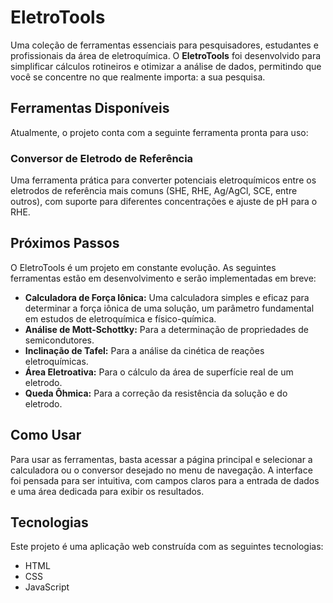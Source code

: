 # EletroTools

Uma coleção de ferramentas essenciais para pesquisadores, estudantes e profissionais da área de eletroquímica. O **EletroTools** foi desenvolvido para simplificar cálculos rotineiros e otimizar a análise de dados, permitindo que você se concentre no que realmente importa: a sua pesquisa.

## Ferramentas Disponíveis

Atualmente, o projeto conta com a seguinte ferramenta pronta para uso:

### Conversor de Eletrodo de Referência
Uma ferramenta prática para converter potenciais eletroquímicos entre os eletrodos de referência mais comuns (SHE, RHE, Ag/AgCl, SCE, entre outros), com suporte para diferentes concentrações e ajuste de pH para o RHE.

## Próximos Passos

O EletroTools é um projeto em constante evolução. As seguintes ferramentas estão em desenvolvimento e serão implementadas em breve:

* **Calculadora de Força Iônica:** Uma calculadora simples e eficaz para determinar a força iônica de uma solução, um parâmetro fundamental em estudos de eletroquímica e físico-química.
* **Análise de Mott-Schottky:** Para a determinação de propriedades de semicondutores.
* **Inclinação de Tafel:** Para a análise da cinética de reações eletroquímicas.
* **Área Eletroativa:** Para o cálculo da área de superfície real de um eletrodo.
* **Queda Ôhmica:** Para a correção da resistência da solução e do eletrodo.

## Como Usar

Para usar as ferramentas, basta acessar a página principal e selecionar a calculadora ou o conversor desejado no menu de navegação. A interface foi pensada para ser intuitiva, com campos claros para a entrada de dados e uma área dedicada para exibir os resultados.

## Tecnologias

Este projeto é uma aplicação web construída com as seguintes tecnologias:

* HTML
* CSS
* JavaScript